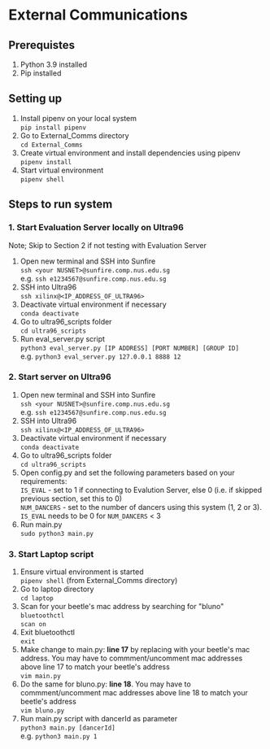 # External Communications #

## Prerequistes ##

1. Python 3.9 installed
2. Pip installed

## Setting up ##

1. Install pipenv on your local system  
`pip install pipenv`
2. Go to External_Comms directory  
`cd External_Comms`
3. Create virtual environment and install dependencies using pipenv  
`pipenv install`
4. Start virtual environment  
`pipenv shell`

## Steps to run system ##

### 1. Start Evaluation Server locally on Ultra96 ###

Note; Skip to Section 2 if not testing with Evaluation Server

1. Open new terminal and SSH into Sunfire  
`ssh <your NUSNET>@sunfire.comp.nus.edu.sg`  
e.g. `ssh e1234567@sunfire.comp.nus.edu.sg`
2. SSH into Ultra96  
`ssh xilinx@<IP_ADDRESS_OF_ULTRA96>`
3. Deactivate virtual environment if necessary  
`conda deactivate`
4. Go to ultra96_scripts folder  
`cd ultra96_scripts`
5. Run eval_server.py script  
`python3 eval_server.py [IP ADDRESS] [PORT NUMBER] [GROUP ID]`  
e.g. `python3 eval_server.py 127.0.0.1 8888 12`

### 2. Start server on Ultra96 ###

1. Open new terminal and SSH into Sunfire  
`ssh <your NUSNET>@sunfire.comp.nus.edu.sg`  
e.g. `ssh e1234567@sunfire.comp.nus.edu.sg`
2. SSH into Ultra96  
`ssh xilinx@<IP_ADDRESS_OF_ULTRA96>`
3. Deactivate virtual environment if necessary  
`conda deactivate`
4. Go to ultra96_scripts folder  
`cd ultra96_scripts`
5. Open config.py and set the following parameters based on your requirements:  
`IS_EVAL` - set to 1 if connecting to Evalution Server, else 0 (i.e. if skipped previous section, set this to 0)  
`NUM_DANCERS` - set to the number of dancers using this system (1, 2 or 3). `IS_EVAL` needs to be 0 for `NUM_DANCERS` < 3
6. Run main.py  
`sudo python3 main.py`

### 3. Start Laptop script ###

1. Ensure virtual environment is started  
`pipenv shell` (from External_Comms directory)
2. Go to laptop directory  
`cd laptop`
3. Scan for your beetle's mac address by searching for "bluno"  
`bluetoothctl`  
`scan on`
4. Exit bluetoothctl  
`exit`
5. Make change to main.py: **line 17** by replacing with your beetle's mac address. You may have to commment/uncomment mac addresses above line 17 to match your beetle's address  
`vim main.py`
6. Do the same for bluno.py: **line 18**. You may have to commment/uncomment mac addresses above line 18 to match your beetle's address  
`vim bluno.py`
7. Run main.py script with dancerId as parameter  
`python3 main.py [dancerId]`  
e.g. `python3 main.py 1`
